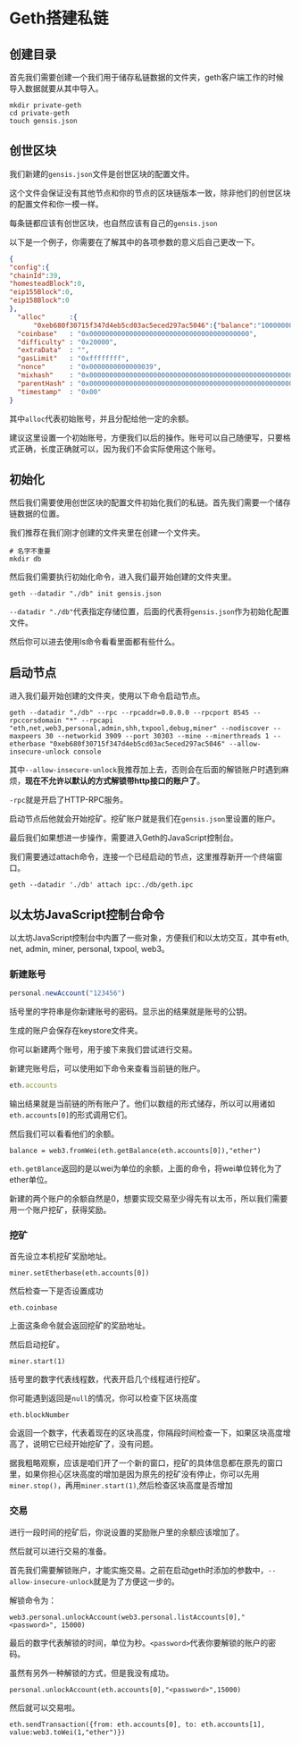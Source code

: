 # Geth搭建私链

## 创建目录

首先我们需要创建一个我们用于储存私链数据的文件夹，geth客户端工作的时候导入数据就要从其中导入。

```shell
mkdir private-geth
cd private-geth
touch gensis.json
```

## 创世区块

我们新建的`gensis.json`文件是创世区块的配置文件。

这个文件会保证没有其他节点和你的节点的区块链版本一致，除非他们的创世区块的配置文件和你一模一样。

每条链都应该有创世区块，也自然应该有自己的`gensis.json`

以下是一个例子，你需要在了解其中的各项参数的意义后自己更改一下。

```json
{
"config":{
"chainId":39,
"homesteadBlock":0,
"eip155Block":0,
"eip158Block":0
},
  "alloc"      :{
      "0xeb680f30715f347d4eb5cd03ac5eced297ac5046":{"balance":"10000000000000000"}},
  "coinbase"   : "0x0000000000000000000000000000000000000000",
  "difficulty" : "0x20000",
  "extraData"  : "",
  "gasLimit"   : "0xffffffff",
  "nonce"      : "0x0000000000000039",
  "mixhash"    : "0x0000000000000000000000000000000000000000000000000000000000000000",
  "parentHash" : "0x0000000000000000000000000000000000000000000000000000000000000000",
  "timestamp"  : "0x00"
}
```

其中`alloc`代表初始账号，并且分配给他一定的余额。

建议这里设置一个初始账号，方便我们以后的操作。账号可以自己随便写，只要格式正确，长度正确就可以，因为我们不会实际使用这个账号。

## 初始化

然后我们需要使用创世区块的配置文件初始化我们的私链。首先我们需要一个储存链数据的位置。

我们推荐在我们刚才创建的文件夹里在创建一个文件夹。

```shell
# 名字不重要
mkdir db
```

然后我们需要执行初始化命令，进入我们最开始创建的文件夹里。

```shell
geth --datadir "./db" init gensis.json
```

`--datadir "./db"`代表指定存储位置，后面的代表将`gensis.json`作为初始化配置文件。

然后你可以进去使用ls命令看看里面都有些什么。

## 启动节点

进入我们最开始创建的文件夹，使用以下命令启动节点。

```shell
geth --datadir "./db" --rpc --rpcaddr=0.0.0.0 --rpcport 8545 --rpccorsdomain "*" --rpcapi "eth,net,web3,personal,admin,shh,txpool,debug,miner" --nodiscover --maxpeers 30 --networkid 3909 --port 30303 --mine --minerthreads 1 --etherbase "0xeb680f30715f347d4eb5cd03ac5eced297ac5046" --allow-insecure-unlock console
```

其中`--allow-insecure-unlock`我推荐加上去，否则会在后面的解锁账户时遇到麻烦，**现在不允许以默认的方式解锁带http接口的账户了**。

`-rpc`就是开启了HTTP-RPC服务。

启动节点后他就会开始挖矿。挖矿账户就是我们在`gensis.json`里设置的账户。

最后我们如果想进一步操作，需要进入Geth的JavaScript控制台。

我们需要通过attach命令，连接一个已经启动的节点，这里推荐新开一个终端窗口。

```shell
geth --datadir './db' attach ipc:./db/geth.ipc
```

## 以太坊JavaScript控制台命令

以太坊JavaScript控制台中内置了一些对象，方便我们和以太坊交互，其中有eth, net, admin, miner, personal, txpool, web3。

### 新建账号

```JavaScript
personal.newAccount("123456")
```

括号里的字符串是你新建账号的密码。显示出的结果就是账号的公钥。

生成的账户会保存在keystore文件夹。

你可以新建两个账号，用于接下来我们尝试进行交易。

新建完账号后，可以使用如下命令来查看当前链的账户。

```JavaScript
eth.accounts
```

输出结果就是当前链的所有账户了。他们以数组的形式储存，所以可以用诸如`eth.accounts[0]`的形式调用它们。

然后我们可以看看他们的余额。

```JS
balance = web3.fromWei(eth.getBalance(eth.accounts[0]),"ether")
```

`eth.getBlance`返回的是以wei为单位的余额，上面的命令，将wei单位转化为了ether单位。

新建的两个账户的余额自然是0，想要实现交易至少得先有以太币，所以我们需要用一个账户挖矿，获得奖励。

### 挖矿

首先设立本机挖矿奖励地址。

```JS
miner.setEtherbase(eth.accounts[0])
```

然后检查一下是否设置成功

```JS
eth.coinbase
```

上面这条命令就会返回挖矿的奖励地址。

然后启动挖矿。

```JS
miner.start(1)
```

括号里的数字代表线程数，代表开启几个线程进行挖矿。

你可能遇到返回是`null`的情况，你可以检查下区块高度

```JS
eth.blockNumber
```

会返回一个数字，代表着现在的区块高度，你隔段时间检查一下，如果区块高度增高了，说明它已经开始挖矿了，没有问题。

据我粗略观察，应该是咱们开了一个新的窗口，挖矿的具体信息都在原先的窗口里，如果你担心区块高度的增加是因为原先的挖矿没有停止，你可以先用`miner.stop()`，再用`miner.start(1)`,然后检查区块高度是否增加

### 交易

进行一段时间的挖矿后，你说设置的奖励账户里的余额应该增加了。

然后就可以进行交易的准备。

首先我们需要解锁账户，才能实施交易。之前在启动geth时添加的参数中，`--allow-insecure-unlock`就是为了方便这一步的。

解锁命令为：

```JS
web3.personal.unlockAccount(web3.personal.listAccounts[0],"<password>", 15000)
```

最后的数字代表解锁的时间，单位为秒。`<password>`代表你要解锁的账户的密码。

虽然有另外一种解锁的方式，但是我没有成功。

```JS
personal.unlockAccount(eth.accounts[0],"<password>",15000)
```

然后就可以交易啦。

```JS
eth.sendTransaction({from: eth.accounts[0], to: eth.accounts[1], value:web3.toWei(1,"ether")})
```

